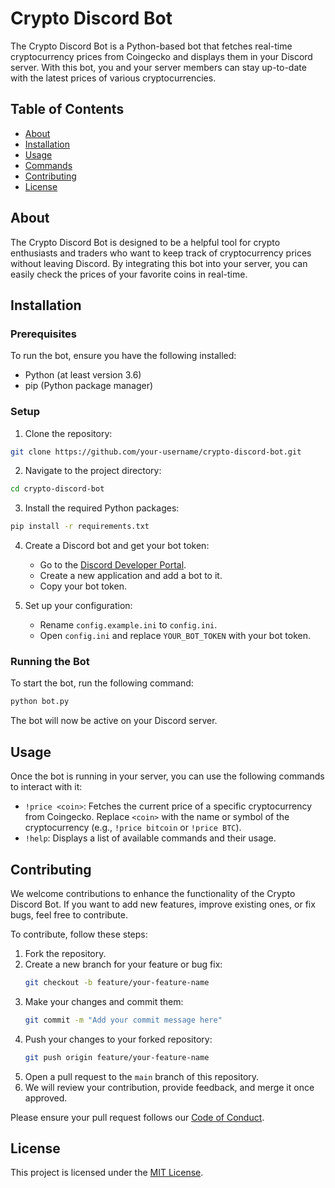 # Crypto Discord Bot

The Crypto Discord Bot is a Python-based bot that fetches real-time cryptocurrency prices from Coingecko and displays them in your Discord server. With this bot, you and your server members can stay up-to-date with the latest prices of various cryptocurrencies.

## Table of Contents

- [About](#about)
- [Installation](#installation)
- [Usage](#usage)
- [Commands](#commands)
- [Contributing](#contributing)
- [License](#license)

## About

The Crypto Discord Bot is designed to be a helpful tool for crypto enthusiasts and traders who want to keep track of cryptocurrency prices without leaving Discord. By integrating this bot into your server, you can easily check the prices of your favorite coins in real-time.

## Installation

### Prerequisites

To run the bot, ensure you have the following installed:

- Python (at least version 3.6)
- pip (Python package manager)

### Setup

1. Clone the repository:

```bash
git clone https://github.com/your-username/crypto-discord-bot.git
```

2. Navigate to the project directory:

```bash
cd crypto-discord-bot
```

3. Install the required Python packages:

```bash
pip install -r requirements.txt
```

4. Create a Discord bot and get your bot token:
   - Go to the [Discord Developer Portal](https://discord.com/developers/applications).
   - Create a new application and add a bot to it.
   - Copy your bot token.

5. Set up your configuration:
   - Rename `config.example.ini` to `config.ini`.
   - Open `config.ini` and replace `YOUR_BOT_TOKEN` with your bot token.

### Running the Bot

To start the bot, run the following command:

```bash
python bot.py
```

The bot will now be active on your Discord server.

## Usage

Once the bot is running in your server, you can use the following commands to interact with it:

- `!price <coin>`: Fetches the current price of a specific cryptocurrency from Coingecko. Replace `<coin>` with the name or symbol of the cryptocurrency (e.g., `!price bitcoin` or `!price BTC`).
- `!help`: Displays a list of available commands and their usage.

## Contributing

We welcome contributions to enhance the functionality of the Crypto Discord Bot. If you want to add new features, improve existing ones, or fix bugs, feel free to contribute.

To contribute, follow these steps:

1. Fork the repository.
2. Create a new branch for your feature or bug fix:
   ```bash
   git checkout -b feature/your-feature-name
   ```
3. Make your changes and commit them:
   ```bash
   git commit -m "Add your commit message here"
   ```
4. Push your changes to your forked repository:
   ```bash
   git push origin feature/your-feature-name
   ```
5. Open a pull request to the `main` branch of this repository.
6. We will review your contribution, provide feedback, and merge it once approved.

Please ensure your pull request follows our [Code of Conduct](CODE_OF_CONDUCT.md).

## License

This project is licensed under the [MIT License](LICENSE).
